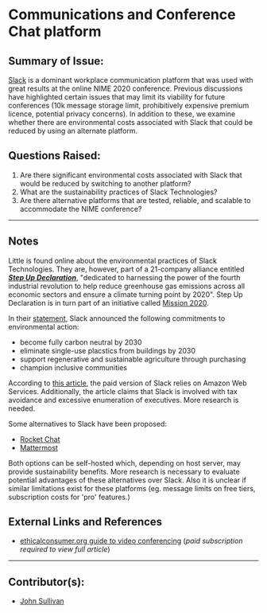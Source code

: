 <!-- Copy this template to add a new topic. Replace text in {brackets} with your content. -->

# Communications and Conference Chat platform 

## Summary of Issue: 

[Slack](https://slack.com/) is a dominant workplace communication platform that was used with great results at the online NIME 2020 conference. Previous discussions have highlighted certain issues that may limit its viability for future conferences (10k message storage limit, prohibitively expensive premium licence, potential privacy concerns). In addition to these, we examine whether there are environmental costs associated with Slack that could be reduced by using an alternate platform. 

## Questions Raised:

1. Are there significant environmental costs associated with Slack that would be reduced by switching to another platform? 
2. What are the sustainability practices of Slack Technologies? 
3. Are there alternative platforms that are tested, reliable, and scalable to accommodate the NIME conference? 

<!-- ## Information and recommendations (TL;DR)

{a short summary (with list, links, or whatever best format) of information collected on the topic, and recommendations for addressing it.} -->

-----

## Notes

Little is found online about the environmental practices of Slack Technologies. They are, however, part of a 21-company alliance entitled ***[Step Up Declaration](https://stepupdeclaration.org/)***, "dedicated to harnessing the power of the fourth industrial revolution to help reduce greenhouse gas emissions across all economic sectors and ensure a climate turning point by 2020". Step Up Declaration is in turn part of an initiative called [Mission 2020](https://mission2020.global/). 

In their [statement](https://stepupdeclaration.org/slack), Slack announced the following commitments to environmental action: 

- become fully carbon neutral by 2030
- eliminate single-use placstics from buildings by 2030
- support regenerative and sustainable agriculture through purchasing
- champion inclusive communities

According to [this article](https://www.ethicalconsumer.org/technology/shopping-guide/video-conferencing?fbclid=IwAR1cfsoJGGcgypD0mktU6q-eNeDbcNR8P8c2cazyYxK5MKhjJpn22AP65lM), the paid version of Slack relies on Amazon Web Services.
Additionally, the article claims that Slack is involved with tax avoidance and excessive enumeration of executives. More research is needed.

Some alternatives to Slack have been proposed: 

- [Rocket Chat](https://rocket.chat/) 
- [Mattermost](https://mattermost.com/)

Both options can be self-hosted which, depending on host server, may provide sustainability benefits. More research is necessary to evaluate potential advantages of these alternatives over Slack. Also it is unclear if similar limitations exist for these platforms (eg. message limits on free tiers, subscription costs for 'pro' features.)


## External Links and References

- [ethicalconsumer.org guide to video conferencing](https://www.ethicalconsumer.org/technology/shopping-guide/video-conferencing?fbclid=IwAR1cfsoJGGcgypD0mktU6q-eNeDbcNR8P8c2cazyYxK5MKhjJpn22AP65lM) (*paid subscription required to view full article*)

----

## Contributor(s):

- [John Sullivan](mailto:johnny@johnnyvenom.com)


